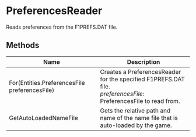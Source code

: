 # PreferencesReader

Reads preferences from the F1PREFS.DAT file.



## Methods

| Name            | Description        |
|-----------------|--------------------|
| For(Entities.PreferencesFile preferencesFile)   |  Creates a PreferencesReader for the specified F1PREFS.DAT file.<br />*preferencesFile:* PreferencesFile to read from.<br /> 
| GetAutoLoadedNameFile   |  Gets the relative path and name of the name file that is auto-loaded by the game. 


